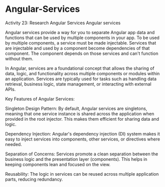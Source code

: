 # Angular-Services
Activity 23: Research Angular Services
Angular services

Angular services provide a way for you to separate Angular app data and functions that can be used by multiple components in your app. To be used by multiple components, a service must be made injectable. Services that are injectable and used by a component become dependencies of that component. The component depends on those services and can't function without them.

In Angular, services are a foundational concept that allows the sharing of data, logic, and functionality across multiple components or modules within an application. Services are typically used for tasks such as handling data retrieval, business logic, state management, or interacting with external APIs.

Key Features of Angular Services:

Singleton Design Pattern:
By default, Angular services are singletons, meaning that one service instance is shared across the application when provided in the root injector. This makes them efficient for sharing data and logic.

Dependency Injection:
Angular's dependency injection (DI) system makes it easy to inject services into components, other services, or directives where needed.

Separation of Concerns:
Services promote a clean separation between the business logic and the presentation layer (components). This helps in keeping components lean and focused on the view.

Reusability:
The logic in services can be reused across multiple application parts, reducing redundancy.
